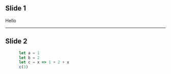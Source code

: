 ## Slide 1

Hello

---

## Slide 2

```js [1|2|3|4]
      let a = 1
      let b = 2
      let c = x => 1 + 2 + x
      c(3)
```